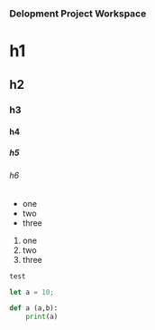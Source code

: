 ### Delopment Project Workspace
# h1
## h2
### h3
#### h4
##### h5
###### h6
- one
- two
- three
1. one
2. two
3. three

```
test
```
```javascript
let a = 10;
```
```python
def a (a,b):
    print(a)
```